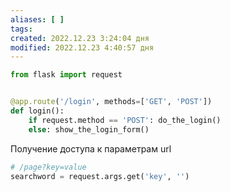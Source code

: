 ```yaml
---
aliases: [ ]
tags:
created: 2022.12.23 3:24:04 дня
modified: 2022.12.23 4:40:57 дня
---
```

[^#]:: [объект запроса `flask.Request`](https://docs-python.ru/packages/veb-frejmvork-flask-python/klass-request/ "Класс Request() модуля flask в Python.")
[^#]:: [Получение данных из запроса в приложении на Flask.](https://docs-python.ru/packages/veb-frejmvork-flask-python/dostup-razlichnym-dannym-zaprosa-flask/)


```python
from flask import request


@app.route('/login', methods=['GET', 'POST'])
def login():
    if request.method == 'POST': do_the_login()
    else: show_the_login_form()
```


Получение доступа к параметрам url

```python
# /page?key=value
searchword = request.args.get('key', '')
```
